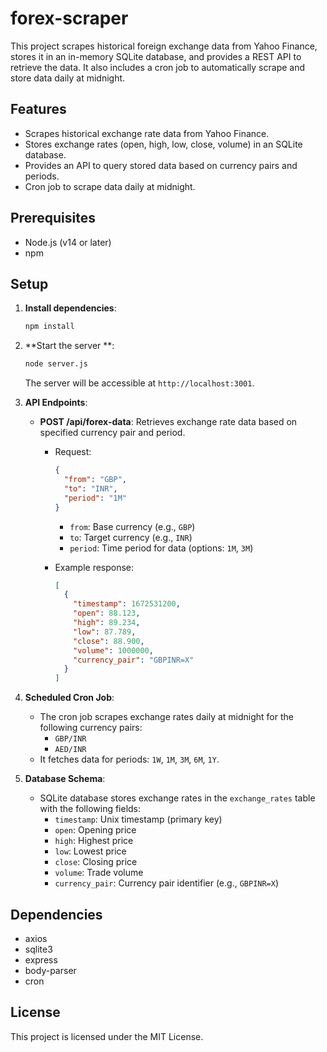 # forex-scraper

This project scrapes historical foreign exchange data from Yahoo Finance, stores it in an in-memory SQLite database, and provides a REST API to retrieve the data. It also includes a cron job to automatically scrape and store data daily at midnight.

## Features

- Scrapes historical exchange rate data from Yahoo Finance.
- Stores exchange rates (open, high, low, close, volume) in an SQLite database.
- Provides an API to query stored data based on currency pairs and periods.
- Cron job to scrape data daily at midnight.

## Prerequisites

- Node.js (v14 or later)
- npm

## Setup

1. **Install dependencies**:
    ```bash
    npm install
    ```

2. **Start the server **:
    ```bash
    node server.js
    ```

    The server will be accessible at `http://localhost:3001`.

3. **API Endpoints**:

    - **POST /api/forex-data**: Retrieves exchange rate data based on specified currency pair and period.
      - Request:
        ```json
        {
          "from": "GBP",
          "to": "INR",
          "period": "1M"
        }
        ```
        - `from`: Base currency (e.g., `GBP`)
        - `to`: Target currency (e.g., `INR`)
        - `period`: Time period for data (options: `1M`, `3M`)

      - Example response:
        ```json
        [
          {
            "timestamp": 1672531200,
            "open": 88.123,
            "high": 89.234,
            "low": 87.789,
            "close": 88.900,
            "volume": 1000000,
            "currency_pair": "GBPINR=X"
          }
        ]
        ```

4. **Scheduled Cron Job**: 
    - The cron job scrapes exchange rates daily at midnight for the following currency pairs:
        - `GBP/INR`
        - `AED/INR`
    - It fetches data for periods: `1W`, `1M`, `3M`, `6M`, `1Y`.

5. **Database Schema**: 
    - SQLite database stores exchange rates in the `exchange_rates` table with the following fields:
      - `timestamp`: Unix timestamp (primary key)
      - `open`: Opening price
      - `high`: Highest price
      - `low`: Lowest price
      - `close`: Closing price
      - `volume`: Trade volume
      - `currency_pair`: Currency pair identifier (e.g., `GBPINR=X`)

## Dependencies

- axios
- sqlite3
- express
- body-parser
- cron

## License

This project is licensed under the MIT License.
